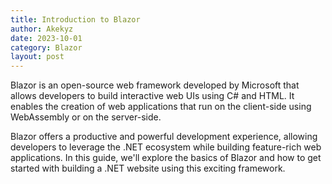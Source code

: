```yaml
---
title: Introduction to Blazor
author: Akekyz
date: 2023-10-01
category: Blazor
layout: post
---
```


Blazor is an open-source web framework developed by Microsoft that allows developers to build interactive web UIs using C# and HTML. It enables the creation of web applications that run on the client-side using WebAssembly or on the server-side.

Blazor offers a productive and powerful development experience, allowing developers to leverage the .NET ecosystem while building feature-rich web applications. In this guide, we'll explore the basics of Blazor and how to get started with building a .NET website using this exciting framework.